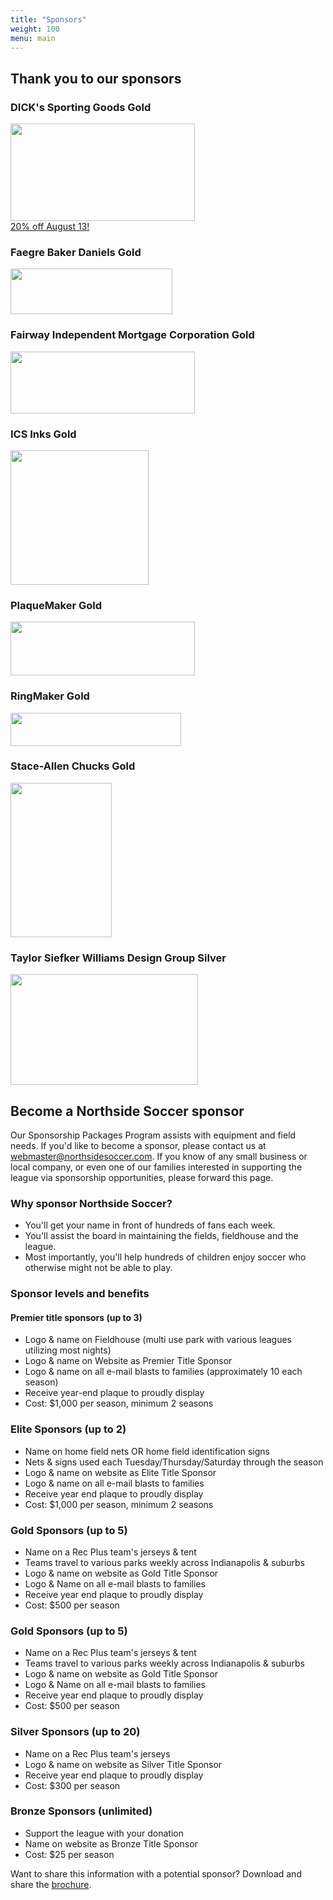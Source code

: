 ```yaml
---
title: "Sponsors" 
weight: 100
menu: main 
---
```


## Thank you to our sponsors
<div class="row">
  <div class="col-md-4">
    <div class="panel
                panel-default sponsor">
      <div class="panel-heading">
        <h3
          class="panel-title">DICK's Sporting Goods
          <span class="label
                       label-gold-sponsor">Gold
          </span>
        </h3>
      </div>
      <div
        class="panel-body text-center">
        <a href='https://www.dickssportinggoods.com/'><img src='/images/dicks.png' width='295' height='156' /></a><br />
        <a class="btn btn-primary" href="/pdf/dicks.pdf">20% off August 13!</a>
      </div>
    </div>
  </div>
  <div
    class="col-md-4">
    <div class="panel panel-default sponsor">
      <div
        class="panel-heading">
        <h3 class="panel-title"> Faegre Baker
          Daniels
          <span class="label label-gold-sponsor">Gold
          </span>
        </h3>
      </div>
      <div class="panel-body text-center">
        <a
          href="http://www.faegrebd.com/index.aspx">
          <img border="0"
    src="/images/faegre-baker-daniels.jpg" width="259" height="73" />
        </a>
      </div>
    </div>
  </div>
  <div
    class="col-md-4">
    <div class="panel panel-default sponsor">
      <div
        class="panel-heading">
        <h3 class="panel-title">Fairway Independent Mortgage Corporation
          <span class="label label-gold-sponsor">Gold</span>
        </h3>
      </div>
      <div class="panel-body text-center">
        <a
          href="http://www.fairwayindependentmc.com/">
          <img border="0"
    src="/images/fairway.jpg" width="295" height="99" />
        </a>
      </div>
    </div>
  </div>
  <div class="col-md-4">
    <div class="panel
                panel-default sponsor">
      <div class="panel-heading">
        <h3
          class="panel-title"> ICS Inks
          <span class="label
                       label-gold-sponsor">Gold
          </span>
        </h3>
      </div>
      <div
        class="panel-body text-center">
        <a href="http://www.icsinks.com/">
    <img border="0" src="/images/icsinks.jpg" width="221" height="215"
         />
        </a>
      </div>
    </div>
  </div>
  <div class="col-md-4">
    <div
      class="panel panel-default sponsor">
      <div class="panel-heading">
        <h3 class="panel-title"> PlaqueMaker
          <span class="label
                       label-gold-sponsor">Gold
          </span>
        </h3>
      </div>
      <div
        class="panel-body text-center">
        <a
          href="http://www.plaquemaker.com/">
          <img border="0"
               src="/images/PlaqueMaker.jpg" width="295" height="86" />
        </a>
      </div>
    </div>
  </div>
  <div class="col-md-4">
    <div class="panel
                panel-default sponsor">
      <div class="panel-heading">
        <h3
          class="panel-title"> RingMaker
          <span class="label
                       label-gold-sponsor">Gold
          </span>
        </h3>
      </div>
      <div
        class="panel-body text-center">
        <a
          href="http://www.ringmaker.com/">
          <img border="0"
               src="/images/ringmaker.jpg" width="273" height="53" />
        </a>
      </div>
    </div>
  </div>
  <div class="col-md-4">
    <div class="panel
                panel-default sponsor">
      <div class="panel-heading">
        <h3
          class="panel-title"> Stace-Allen Chucks
          <span class="label
                       label-gold-sponsor">Gold
          </span>
        </h3>
      </div>
      <div
        class="panel-body text-center">
        <a
          href="http://www.stace-allen.com/">
          <img border="0"
    src="/images/StaceAllenChucks.jpg" width="162" height="247" / />
        </a>
      </div>
    </div>
  </div>
  <div class="col-md-4">
    <div class="panel
                panel-default sponsor">
      <div class="panel-heading">
        <h3
          class="panel-title"> Taylor Siefker Williams Design Group
          <span
            class="label label-silver-sponsor">Silver
          </span>
        </h3>
      </div>
      <div
        class="panel-body text-center">
        <a
          href="http://www.tswdesigngroup.com/">
          <img border="0"
               src="/images/tswdg.jpg" width="300" height="177" />
        </a>
      </div>
    </div>
  </div>
</div>

## Become a Northside Soccer sponsor

Our Sponsorship Packages Program assists with equipment and field
needs.  If you'd like to become a sponsor, please contact us at <a
href="mailto:webmaster@northsidesoccer.com">webmaster@northsidesoccer.com</a>.
If you know of any small business or local company, or even one of our
families interested in supporting the league via sponsorship
opportunities, please forward this page.

### Why sponsor Northside Soccer?

* You'll get your name in front of hundreds of fans each week.
* You'll assist the board in maintaining the fields, fieldhouse and the league.
* Most importantly, you'll help hundreds of children enjoy soccer who
  otherwise might not be able to play.

### Sponsor levels and benefits

#### Premier title sponsors (up to 3)
* Logo & name on Fieldhouse (multi use park with various leagues utilizing most nights)
* Logo & name on Website as Premier Title Sponsor
* Logo & name on all e-mail blasts to families (approximately 10 each season)
* Receive year-end plaque to proudly display
* Cost: $1,000 per season, minimum 2 seasons

### Elite Sponsors (up to 2)
* Name on home field nets OR home field identification signs
* Nets & signs used each Tuesday/Thursday/Saturday through the season
* Logo & name on website as Elite Title Sponsor
* Logo & name on all e-mail blasts to families
* Receive year end plaque to proudly display
* Cost: $1,000 per season, minimum 2 seasons

### Gold Sponsors (up to 5)
* Name on a Rec Plus team's jerseys & tent
* Teams travel to various parks weekly across Indianapolis & suburbs
* Logo & name on website as Gold Title Sponsor
* Logo & Name on all e-mail blasts to families
* Receive year end plaque to proudly display
* Cost: $500 per season

### Gold Sponsors (up to 5)
* Name on a Rec Plus team's jerseys & tent
* Teams travel to various parks weekly across Indianapolis & suburbs
* Logo & name on website as Gold Title Sponsor
* Logo & Name on all e-mail blasts to families
* Receive year end plaque to proudly display
* Cost: $500 per season

### Silver Sponsors (up to 20)
* Name on a Rec Plus team's jerseys
* Logo & name on website as Silver Title Sponsor
* Receive year end plaque to proudly display
* Cost: $300 per season

### Bronze Sponsors (unlimited)
* Support the league with your donation
* Name on website as Bronze Title Sponsor
* Cost: $25 per season

Want to share this information with a potential sponsor? Download and
share the [brochure](/pdf/sponsorship.pdf).
